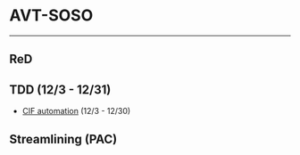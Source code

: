 # AVT-SOSO



---

## ReD


## TDD (12/3 - 12/31)
- [CIF automation](https://github.com/jerrytigerxu/AVT-SOSO/tree/main/CIF-Automation) (12/3 - 12/30)

## Streamlining (PAC)


